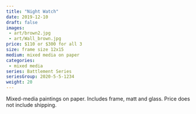 ```yaml
---
title: "Night Watch"
date: 2019-12-10
draft: false
images:
 - art/brown2.jpg
 - art/Wall_brown.jpg
price: $110 or $300 for all 3
size: frame size 12x15
medium: mixed media on paper
categories:
 - mixed media
series: Battlement Series
seriesGroup: 2020-5-5-1234
weight: 20
---
```


Mixed-media paintings on paper. Includes frame, matt and glass. Price does not include shipping.
